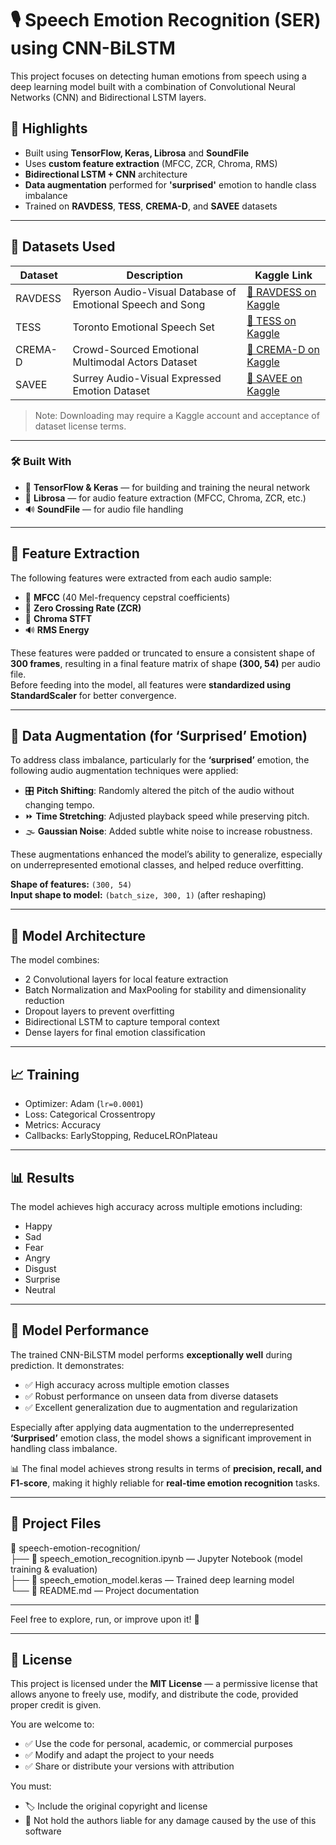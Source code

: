 # 🎙️ Speech Emotion Recognition (SER) using CNN-BiLSTM

This project focuses on detecting human emotions from speech using a deep learning model built with a combination of Convolutional Neural Networks (CNN) and Bidirectional LSTM layers.

## 📌 Highlights

- Built using **TensorFlow, Keras, Librosa** and **SoundFile**
- Uses **custom feature extraction** (MFCC, ZCR, Chroma, RMS)
- **Bidirectional LSTM + CNN** architecture
- **Data augmentation** performed for **'surprised'** emotion to handle class imbalance
- Trained on **RAVDESS**, **TESS**, **CREMA-D**, and **SAVEE** datasets

---

## 📂 Datasets Used

| Dataset | Description | Kaggle Link |
|--------|-------------|-------------|
| RAVDESS | Ryerson Audio-Visual Database of Emotional Speech and Song | [🔗 RAVDESS on Kaggle](https://www.kaggle.com/datasets/uwrfkaggler/ravdess-emotional-speech-audio) |
| TESS | Toronto Emotional Speech Set | [🔗 TESS on Kaggle](https://www.kaggle.com/datasets/ejlok1/toronto-emotional-speech-set-tess) |
| CREMA-D | Crowd-Sourced Emotional Multimodal Actors Dataset | [🔗 CREMA-D on Kaggle](https://www.kaggle.com/datasets/ejlok1/cremad) |
| SAVEE | Surrey Audio-Visual Expressed Emotion Dataset | [🔗 SAVEE on Kaggle](https://www.kaggle.com/datasets/ejlok1/surrey-audiovisual-expressed-emotion-savee) |

> Note: Downloading may require a Kaggle account and acceptance of dataset license terms.

---

### 🛠️ Built With

- 🧪 **TensorFlow & Keras** — for building and training the neural network  
- 🎵 **Librosa** — for audio feature extraction (MFCC, Chroma, ZCR, etc.)  
- 🔊 **SoundFile** — for audio file handling

---

## 🧬 Feature Extraction

The following features were extracted from each audio sample:

- 🎵 **MFCC** (40 Mel-frequency cepstral coefficients)
- 🔄 **Zero Crossing Rate (ZCR)**
- 🎹 **Chroma STFT**
- 🔊 **RMS Energy**

These features were padded or truncated to ensure a consistent shape of **300 frames**, resulting in a final feature matrix of shape **(300, 54)** per audio file.  
Before feeding into the model, all features were **standardized using StandardScaler** for better convergence.

---

## 🔁 Data Augmentation (for ‘Surprised’ Emotion)

To address class imbalance, particularly for the **‘surprised’** emotion, the following audio augmentation techniques were applied:

- 🎛️ **Pitch Shifting**: Randomly altered the pitch of the audio without changing tempo.
- ⏩ **Time Stretching**: Adjusted playback speed while preserving pitch.
- 🌫️ **Gaussian Noise**: Added subtle white noise to increase robustness.

These augmentations enhanced the model’s ability to generalize, especially on underrepresented emotional classes, and helped reduce overfitting.


**Shape of features:** `(300, 54)`  
**Input shape to model:** `(batch_size, 300, 1)` (after reshaping)

---

## 🧠 Model Architecture

The model combines:
- 2 Convolutional layers for local feature extraction
- Batch Normalization and MaxPooling for stability and dimensionality reduction
- Dropout layers to prevent overfitting
- Bidirectional LSTM to capture temporal context
- Dense layers for final emotion classification

---

## 📈 Training

- Optimizer: Adam (`lr=0.0001`)
- Loss: Categorical Crossentropy
- Metrics: Accuracy
- Callbacks: EarlyStopping, ReduceLROnPlateau

---

## 📊 Results

The model achieves high accuracy across multiple emotions including:
- Happy
- Sad
- Fear
- Angry
- Disgust
- Surprise
- Neutral

---

## 🚀 Model Performance

The trained CNN-BiLSTM model performs **exceptionally well** during prediction. It demonstrates:

- ✅ High accuracy across multiple emotion classes
- ✅ Robust performance on unseen data from diverse datasets
- ✅ Excellent generalization due to augmentation and regularization

Especially after applying data augmentation to the underrepresented **‘Surprised’** emotion class, the model shows a significant improvement in handling class imbalance.

📊 The final model achieves strong results in terms of **precision, recall, and F1-score**, making it highly reliable for **real-time emotion recognition** tasks.

---

## 📁 Project Files

📁 speech-emotion-recognition/  
├── 📓 speech_emotion_recognition.ipynb     — Jupyter Notebook (model training & evaluation)  
├── 🧠 speech_emotion_model.keras           — Trained deep learning model  
└── 📄 README.md                            — Project documentation

---

Feel free to explore, run, or improve upon it! 🚀

---

## 📄 License

This project is licensed under the **MIT License** — a permissive license that allows anyone to freely use, modify, and distribute the code, provided proper credit is given.

You are welcome to:

- ✅ Use the code for personal, academic, or commercial purposes
- ✅ Modify and adapt the project to your needs
- ✅ Share or distribute your versions with attribution

You must:

- 🏷️ Include the original copyright and license
- 🚫 Not hold the authors liable for any damage caused by the use of this software
